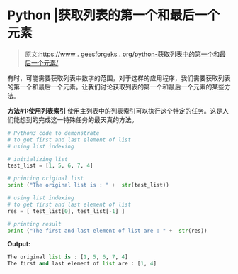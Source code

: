 # Python |获取列表的第一个和最后一个元素

> 原文:[https://www . geesforgeks . org/python-获取列表中的第一个和最后一个元素/](https://www.geeksforgeeks.org/python-get-first-and-last-elements-of-a-list/)

有时，可能需要获取列表中数字的范围，对于这样的应用程序，我们需要获取列表的第一个和最后一个元素。让我们讨论获取列表的第一个和最后一个元素的某些方法。

**方法#1:使用列表索引**
使用主列表中的列表索引可以执行这个特定的任务。这是人们能想到的完成这一特殊任务的最天真的方法。

```py
# Python3 code to demonstrate 
# to get first and last element of list
# using list indexing

# initializing list 
test_list = [1, 5, 6, 7, 4]

# printing original list 
print ("The original list is : " +  str(test_list))

# using list indexing
# to get first and last element of list
res = [ test_list[0], test_list[-1] ] 

# printing result
print ("The first and last element of list are : " +  str(res))
```

**Output:**

```py
The original list is : [1, 5, 6, 7, 4]
The first and last element of list are : [1, 4]

```